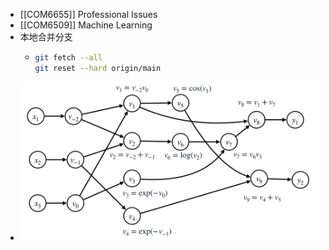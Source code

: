 - [[COM6655]] Professional Issues
- [[COM6509]] Machine Learning
- 本地合并分支
	- ```sh
	  git fetch --all
	  git reset --hard origin/main
	  ```
- ![image.png](../assets/image_1675274431146_0.png)